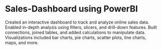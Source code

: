 # Sales-Dashboard using PowerBI
Created an interactive dashboard to track and analyze online sales data. Enabled in-depth analysis using filters, slicers, and drill-down features. Built connections, joined tables, and added calculations to manipulate data. Visualizations included bar charts, pie charts, scatter plots, line charts, maps, and more.
